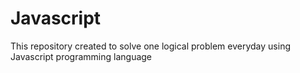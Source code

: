 # Javascript
This repository created to solve one logical problem everyday using Javascript programming language
